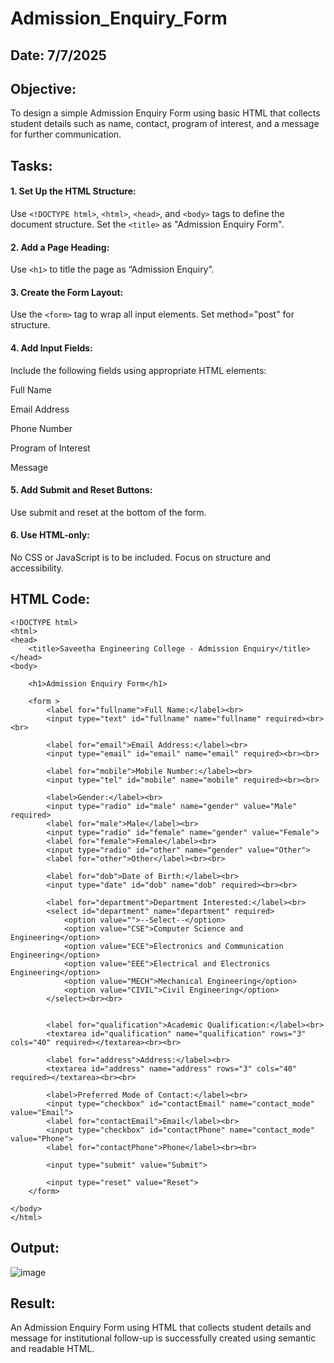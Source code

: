 # Admission_Enquiry_Form
## Date: 7/7/2025

## Objective:
To design a simple Admission Enquiry Form using basic HTML that collects student details such as name, contact, program of interest, and a message for further communication.

## Tasks:
#### 1. Set Up the HTML Structure:
Use ```<!DOCTYPE html>```, ```<html>```, ```<head>```, and ```<body>``` tags to define the document structure.
Set the ```<title>``` as "Admission Enquiry Form".

#### 2. Add a Page Heading:
Use ```<h1>``` to title the page as “Admission Enquiry”.

#### 3. Create the Form Layout:
Use the ```<form>``` tag to wrap all input elements. Set method="post" for structure.

#### 4. Add Input Fields:
Include the following fields using appropriate HTML elements:

Full Name

Email Address

Phone Number 

Program of Interest 

Message

#### 5. Add Submit and Reset Buttons:
Use submit and reset at the bottom of the form.

#### 6. Use HTML-only:
No CSS or JavaScript is to be included. Focus on structure and accessibility.

## HTML Code:
```
<!DOCTYPE html>
<html>
<head>
    <title>Saveetha Engineering College - Admission Enquiry</title>
</head>
<body>

    <h1>Admission Enquiry Form</h1>

    <form >
        <label for="fullname">Full Name:</label><br>
        <input type="text" id="fullname" name="fullname" required><br><br>
        
        <label for="email">Email Address:</label><br>
        <input type="email" id="email" name="email" required><br><br>
        
        <label for="mobile">Mobile Number:</label><br>
        <input type="tel" id="mobile" name="mobile" required><br><br>
        
        <label>Gender:</label><br>
        <input type="radio" id="male" name="gender" value="Male" required>
        <label for="male">Male</label><br>
        <input type="radio" id="female" name="gender" value="Female">
        <label for="female">Female</label><br>
        <input type="radio" id="other" name="gender" value="Other">
        <label for="other">Other</label><br><br>
        
        <label for="dob">Date of Birth:</label><br>
        <input type="date" id="dob" name="dob" required><br><br>
        
        <label for="department">Department Interested:</label><br>
        <select id="department" name="department" required>
            <option value="">--Select--</option>
            <option value="CSE">Computer Science and Engineering</option>
            <option value="ECE">Electronics and Communication Engineering</option>
            <option value="EEE">Electrical and Electronics Engineering</option>
            <option value="MECH">Mechanical Engineering</option>
            <option value="CIVIL">Civil Engineering</option>
        </select><br><br>

        
        <label for="qualification">Academic Qualification:</label><br>
        <textarea id="qualification" name="qualification" rows="3" cols="40" required></textarea><br><br>
        
        <label for="address">Address:</label><br>
        <textarea id="address" name="address" rows="3" cols="40" required></textarea><br><br>
        
        <label>Preferred Mode of Contact:</label><br>
        <input type="checkbox" id="contactEmail" name="contact_mode" value="Email">
        <label for="contactEmail">Email</label><br>
        <input type="checkbox" id="contactPhone" name="contact_mode" value="Phone">
        <label for="contactPhone">Phone</label><br><br>
        
        <input type="submit" value="Submit">
        
        <input type="reset" value="Reset">
    </form>

</body>
</html>

```

## Output:

![image](https://github.com/user-attachments/assets/83d3ab1e-c234-49b6-95d0-01c598c0d08a)


## Result:
An Admission Enquiry Form using HTML that collects student details and message for institutional follow-up is successfully created using semantic and readable HTML.
